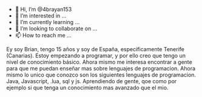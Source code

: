 - 👋 Hi, I’m @4brayan153
- 👀 I’m interested in ...
- 🌱 I’m currently learning ...
- 💞️ I’m looking to collaborate on ...
- 📫 How to reach me ...

<!---
4brayan153/4brayan153 is a ✨ special ✨ repository because its `README.md` (this file) appears on your GitHub profile.
You can click the Preview link to take a look at your changes.
--->
Ey soy Brian, tengo 15 años y soy de España, especificamente Tenerife (Canarias). Estoy empezando a programar, y por ello creo que tengo un nivel de conocimiento básico.
Ahora mismo me interesa encontrar a gente para que me puedan enseñar mas sobre lenguajes de programacion.
Ahora mismo lo unico que conozco son los siguientes lenguajes de programacion. Java, Javascript, .lua, sql y js.
Aprendiendo de gente, qoe como por ejemplo si que tenga un conocimiento mas avanzado que el mio.
